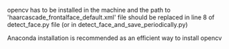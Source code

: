 opencv has to be installed in the machine and the path to 'haarcascade_frontalface_default.xml' file
should be replaced in line 8 of detect_face.py file (or in detect_face_and_save_periodically.py)

Anaconda installation is recommended as an efficient way to install opencv